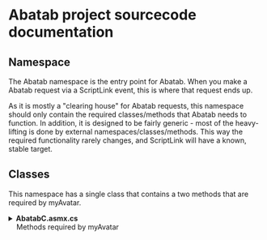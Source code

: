 # Abatab project sourcecode documentation

## Namespace

The Abatab namespace is the entry point for Abatab. When you make a Abatab request via a ScriptLink event, this is where that request ends up.

As it is mostly a "clearing house" for Abatab requests, this namespace should only contain the required classes/methods that Abatab needs to function. In addition, it is designed to be fairly generic - most of the heavy-lifting is done by external namespaces/classes/methods. This way the required functionality rarely changes, and ScriptLink will have a known, stable target.

## Classes

This namespace has a single class that contains a two methods that are required by myAvatar.

<details>
<summary>
  <b>AbatabC.asmx.cs</b><br>
  &nbsp;&nbsp;&nbsp;&nbsp;Methods required by myAvatar
</summary>
<br

> Important!  
Please note that both the `GetVersion()` and `RunScript()` methods are required by myAvatar™, and Abatab (or any web service that myAvatar references) cannot function without them.

***

### `GetVersion()`

Returns the Abatab version.

#### Operation

Uh, not much to say here. This method is pretty simple.

#### Notes

* This method is required by myAvatar.
* The version number doesn't change during development. For example, while developing v2.0.x.x, this method will aways return `VERSION 2.0`.
* You can find more information about the `GetVersion()` method [here](https://github.com/myAvatar-Development-Community/document-creating-a-custom-web-service#the-getversion-method).

***

### `RunScript()`

Execute a Abatab Request.

#### Operation

1. Load configuration settings and create the necessary OptionObjects.
2. Process the Abatab Request
3. Return an OptionObject2015 object to myAvatar.

#### Notes

* This method is required by myAvatar.
* There is a commented line is at the start of the method that enables troubleshooting logs. This line should remain commented in production.
* You can find more information about the `RunScript()` method [here](https://github.com/myAvatar-Development-Community/document-creating-a-custom-web-service#the-runscript-method).
* **\[1]** We need to get the configuration settings in the external `Web.config` file at the beginning, then build the rest of the setting values that will stay in `AbatabSettings`.
* **\[2]** You can read more about why we create these values in this way [here][4].
* **\[4]** The AbatabMode can be one of the following:
    - `enabled`  
    This is the default setting, which processes Abatab requests normally, returns a modified OptionObject2015 to myAvatar, and logs everything.
    - `disabled`  
    Skip all Abatab functionality. Essentially Abatab will recieve the sentOptObj, then skip directly to finalizing and returning the retOptObj, so no changes are made. This should be used when you don't want myAvatar to call Abatab, but you don't want to disable scripts on every form you use  anything, including writing logs (aside from basic, informational logs).
    - `passthrough`  
    Use Abatab, but don't make changes, only write logs. This is like the "disabled" setting, since no modifications to the OptionObject are make, and also like the "enabled" setting, since Abatab will actually go through the motions and write logs normally.
* **\[6]** The returned OptionObject2015 may - or may not - be modified, depending on the AbatabMode and/or the Abatab Request.

</details>